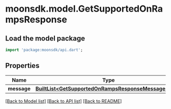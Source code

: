 # moonsdk.model.GetSupportedOnRampsResponse

## Load the model package

```dart
import 'package:moonsdk/api.dart';
```

## Properties

| Name        | Type                                                                                                  | Description | Notes |
| ----------- | ----------------------------------------------------------------------------------------------------- | ----------- | ----- |
| **message** | [**BuiltList\<GetSupportedOnRampsResponseMessageInner>**](getsupportedonrampsresponsemessageinner.md) |             |       |

[\[Back to Model list\]](./#documentation-for-models) [\[Back to API list\]](./#documentation-for-api-endpoints) [\[Back to README\]](./)
